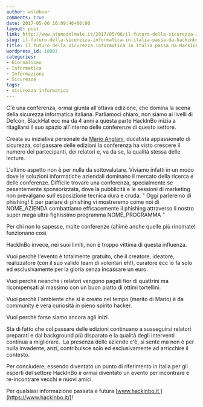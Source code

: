 ```yaml
---
author: wildboar
comments: true
date: 2017-05-06 16:09:46+00:00
layout: post
link: http://www.atomodelmale.it/2017/05/06/il-futuro-della-sicurezza-informatica-in-italia-passa-da-hackinbo/
slug: il-futuro-della-sicurezza-informatica-in-italia-passa-da-hackinbo
title: Il futuro della sicurezza informatica in Italia passa da HackInBo.
wordpress_id: 18087
categories:
- Giornalismo
- Informatica
- Informazione
- Sicurezza
tags:
- sicurezza informatica
---
```


C'è una conferenza, ormai giunta all'ottava edizione, che domina la scena della sicurezza informatica italiana.
Parliamoci chiaro, non siamo ai livelli di Defcon, BlackHat ecc ma da 4 anni a questa parte HackInBo inizia a ritagliarsi il suo spazio all'interno delle conferenze di questo settore.

Creata su iniziativa personale da [Mario Anglani](https://www.linkedin.com/in/mario-domenico-anglani-a2869220/), ducatista appassionato di sicurezza, col passare delle edizioni la conferenza ha visto crescere il numero dei partecipanti, dei relatori e, va da se, la qualità stessa delle lecture.

L'ultimo aspetto non è per nulla da sottovalutare. Viviamo infatti in un modo dove le soluzioni informatiche aziendali dominano il mercato della ricerca e delle conferenze. Difficile trovare una conferenza, specialmente se pesantemente sponsorizzata, dove la pubblicità e le sessioni di marketing non prevalgano sull'esposizione tecnica dura e cruda.
" Oggi parleremo di phishing! E per parlare di phishing vi mostreremo come noi di NOME_AZIENDA combattiamo efficacemente il phishing attraverso il nostro super mega ultra fighissimo programma NOME_PROGRAMMA "



Per chi non lo sapesse, molte conferenze (ahimè anche quelle più rinomate) funzionano così.

HackInBo invece, nei suoi limiti, non è troppo vittima di questa influenza.

Vuoi perchè l'evento è totalmente gratuito, che il creatore, ideatore, realizzatore (con il suo valido team di volontari eh!), curatore ecc lo fa solo ed esclusivamente per la gloria senza incassare un euro.

Vuoi perchè neanche i relatori vengono pagati fior di quattrini ma ricompensati al massimo con un buon piatto di ottimi tortellini.

Vuoi perchè l'ambiente che si è creato nel tempo (merito di Mario) è da community e vera curiosità in pieno spirito hacker.

Vuoi perchè forse siamo ancora agli inizi.

Sta di fatto che col passare delle edizioni continuano a susseguirsi relatori preparati e dal background più disparato e la qualità degli interventi continua a migliorare.  La presenza delle aziende c'è, si sente ma non è per nulla invadente, anzi, contribuisce solo ed esclusivamente ad arricchire il contesto.

Per concludere, essendo diventato un punto di riferimento in Italia per gli esperti del settore HackInBo è ormai diventato un evento per incontrare e re-incontrare vecchi e nuovi amici.

Per qualsiasi informazione passata e futura [www.hackinbo.it ](https://www.hackinbo.it/)!


